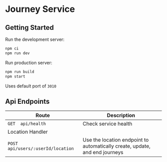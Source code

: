 # Journey Service

## Getting Started

Run the development server:

```bash
npm ci
npm run dev
```

Run production server:

```bash
npm run build
npm start
```

Uses default port of `3010`

## Api Endpoints

| Route                             | Description                                                                 |
| --------------------------------- | --------------------------------------------------------------------------- |
| `GET  api/health`                 | Check service health                                                        |
| Location Handler                  |                                                                             |
| `POST api/users/:userId/location` | Use the location endpoint to automatically create, update, and end journeys |
